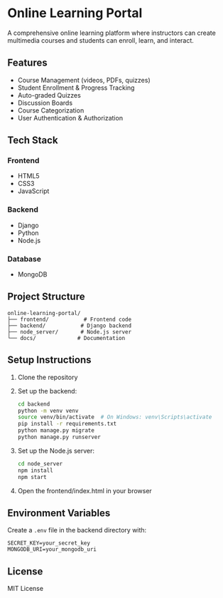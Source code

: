 # Online Learning Portal

A comprehensive online learning platform where instructors can create multimedia courses and students can enroll, learn, and interact.

## Features

- Course Management (videos, PDFs, quizzes)
- Student Enrollment & Progress Tracking
- Auto-graded Quizzes
- Discussion Boards
- Course Categorization
- User Authentication & Authorization

## Tech Stack

### Frontend
- HTML5
- CSS3
- JavaScript

### Backend
- Django
- Python
- Node.js

### Database
- MongoDB

## Project Structure

```
online-learning-portal/
├── frontend/           # Frontend code
├── backend/           # Django backend
├── node_server/       # Node.js server
└── docs/             # Documentation
```

## Setup Instructions

1. Clone the repository
2. Set up the backend:
   ```bash
   cd backend
   python -m venv venv
   source venv/bin/activate  # On Windows: venv\Scripts\activate
   pip install -r requirements.txt
   python manage.py migrate
   python manage.py runserver
   ```

3. Set up the Node.js server:
   ```bash
   cd node_server
   npm install
   npm start
   ```

4. Open the frontend/index.html in your browser

## Environment Variables

Create a `.env` file in the backend directory with:
```
SECRET_KEY=your_secret_key
MONGODB_URI=your_mongodb_uri
```

## License

MIT License 